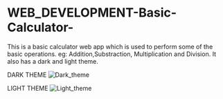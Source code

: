 # WEB_DEVELOPMENT-Basic-Calculator-
This is a basic calculator web app which is used to perform some of the basic operations.
  eg: Addition,Substraction, Multiplication and Division.
It also has a dark and light theme.

DARK THEME
![Dark_theme](https://user-images.githubusercontent.com/104789491/204085580-6ea1a984-254a-45c7-bc93-edecc74fe285.png)

LIGHT THEME
![Light_theme](https://user-images.githubusercontent.com/104789491/204085671-6cae9e45-bfd6-4f15-b6e6-956ec5dffc8e.png)

